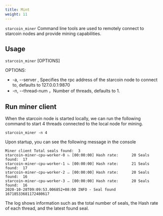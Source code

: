 ```yaml
---
title: Mint
weight: 11
---
```


`starcoin_miner` Command line tools are used to remotely connect to starcoin nodes and provide mining capabilities.

<!--more-->

## Usage

`starcoin_miner` [OPTIONS]

OPTIONS:
- -a, --server <server> , Specifies the rpc address of the starcoin node to connect to, defaults to 127.0.0.1:9870
- -n, --thread-num <thread-num>，Number of threads, defaults to 1.

## Run miner client

When the starcoin node is started locally, we can run the following command to start 4 threads connected to the local node for mining.


```shell
starcoin_miner -n 4
```
Upon startup, you can see the following message in the console


```shell
Miner client Total seals found:  3
starcoin-miner-cpu-worker-0 ⠦ [00:00:00] Hash rate:      20 Seals found:  17
starcoin-miner-cpu-worker-1 ⠦ [00:00:00] Hash rate:      21 Seals found:  17
starcoin-miner-cpu-worker-2 ⠤ [00:00:00] Hash rate:      20 Seals found:  16
starcoin-miner-cpu-worker-3 ⠤ [00:00:00] Hash rate:      20 Seals found:  16
2020-10-28T09:09:53.006852+08:00 INFO - Seal found 16718533681172480617

```
The log shows information such as the total number of seals, the Hash rate of each thread, and the latest found seal.
